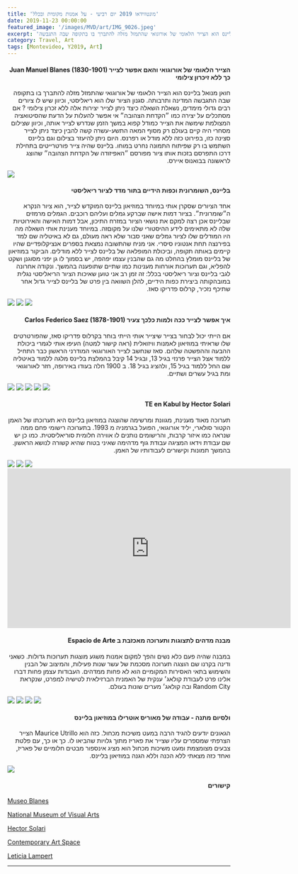 ```yaml
---
title: 'מונטווידאו 2019 יום רביעי - על אמנות מקומית ובכלל'
date: 2019-11-23 00:00:00
featured_image: '/images/MVD/art/IMG_9026.jpeg'
excerpt: 'חואן מנואל בליינס הוא הצייר הלאומי של אורוגואי שהתמזל מזלה להתברך בו בתקופה שבה התגבשה' 
category: Travel, Art
tags: [Montevideo, Y2019, Art]
---
```


<h4 align="right"><strong>Juan Manuel Blanes (1830-1901) הצייר הלאומי של אורוגואי והאם אפשר לצייר כך ללא זיכרון צילומי</strong>
</h4>
<p dir="rtl"> 
חואן מנואל בליינס הוא הצייר הלאומי של אורוגואי שהתמזל מזלה להתברך בו בתקופה שבה התגבשה המדינה ותרבותה. סגנון הציור שלו הוא ריאליסטי, וכיוון שיש לו ציורים רבים גדולי מימדים, נשאלת השאלה כיצד ניתן לצייר יצירות אלה ללא זכרון צילומי ? אם מסתכלים על יצירה כמו ״הקדחת הצהובה״ אי אפשר להעלות על הדעת שהסיטואציה המצולמת שימשה את הצייר כמודל קפוא במשך הזמן   שנדרש לצייר אותה, וכיוון שצילום מסחרי היה קיים בעולם רק מסוף המאה התשע-עשרה קשה להבין כיצד ניתן לצייר סצינה כזו, בפירוט כזה ללא מודל או רפרנס. היום ניתן להיעזר בצילום וגם בליינס השתמש בו רק שפיתוח התמונה נחרט במוחו. בליינס שהיה צייר פורטרייטים בתחילת דרכו התפרסם בזכות אותו ציור מפורסם ״האפיזודה של הקדחת הצהובה״ שהוצג לראשונה בבואנוס איירס. 
</p>

<div class="gallery" data-columns="1">
	<img src="/images/MVD/art/800px-Juan_Manuel_Blanes_Episodio_de_la_Fiebre_Amarilla.jpeg">
	
</div>

<h4 align="right"><strong>  בליינס, השומרונית וכפות הידיים בתור מדד לציור ריאליסטי </strong></h4>
<p dir="rtl"> 
אחד הציורים שסקרן אותי במיוחד במוזיאון בליינס המוקדש לצייר, הוא ציור הנקרא ה״שומרונית״. בציור דמות אישה שברקע גמלים ועליהם רוכבים. הגמלים מרמזים שבליינס אכן רצה למקם את נושאי הציור במזרח התיכון, אבל דמות האישה והאירוטיות שלה לא מתאימים לידע ההיסטורי שלנו על מקוםזה. במיוחד מענינת אותי השאלה מה היו המודלים שלו לציור גמלים שאני סבור שלא ראה מעולם, גם לא באיטליה שם למד בפירנצה תחת אנטוניו סיסרי. אני מניח שהתשובה נמצאת בספרים אנציקלופדיים שהיו קיימים באותה תקופה, וביכולת המופלאה של בליינס לצייר ללא מודלים. 
הביקור במוזיאון של בליינס מומלץ בהחלט מה גם שהבנין עצמו יפהפה, יש בסמוך לו גן יפני מסוגנן ושקט להפליא, וגם תערוכות אורחות מענינות כמו שתיים שתופענה בהמשך. ונקודה אחרונה לגבי בליינס וציור ריאליסטי בכלל: זה זמן רב אני טוען שאיכות הציור הריאליסטי נגלית במובהקותה ביצירת כפות הידיים, להלן השוואה בין פרט של בליינס לצייר גדול אחר שתיכף נזכיר, קרלוס פדריקו סאז.
</p>

<div class="gallery" data-columns="2">
	<img src="/images/MVD/art/IMG_9343.jpeg">
	<img src="/images/MVD/art/IMG_9333.jpeg">
	<img src="/images/MVD/art/IMG_9032.jpeg">
</div>




<h4 align="right"><strong>  Carlos Federico Saez (1878-1901) איך אפשר לצייר ככה ולמות כלכך צעיר </strong></h4>
<p dir="rtl"> 
אם הייתי יכול לבחור בצייר שיצייר אותי הייתי בוחר בקרלוס פדריקו סאז, שהפורטרטים שלו שראיתי במוזיאון לאמנות וויזואלית (ראה קישור למטה) העיפו אותי לגמרי ביכולת ההבעה וההפשטה שלהם. סאז שנחשב לצייר האורוגואי המודרני הראשון כבר התחיל ללמוד אצל הצייר פרנזי בגיל 13, ובגיל 14 קיבל בהמלצת בליינס מלגה ללמוד באיטליה שם החל ללמוד בגיל 15, ולהציג בגיל 18. ב 1900 חלה בעודו באירופה, חזר לאורוגואי ומת בגיל עשרים ושתיים. 
</p>

<div class="gallery" data-columns="2">
	<img src="/images/MVD/art/Carlos_Federico_Sáez_-_Retrato_del_Sr._J._C._M..jpg">
	<img src="/images/MVD/art/CarlosFedericoSaez.jpg">
	<img src="/images/MVD/art/IMG_9036.jpeg">
	<img src="/images/MVD/art/IMG_9037.jpeg">
	<img src="/images/MVD/art/IMG_9038.jpeg">
</div>


<h4 align="right"><strong>  TE en Kabul by Hector Solari </strong></h4>
<p dir="rtl"> 
תערוכה מאוד מענינת, מגוונת ומרשימה שהוצגה במוזיאון בליינס היא תערוכתו של האמן הקטור סולארי, יליד אורוגואי, הפועל בגרמניה מ 1993. בתערוכה רישומי פחם ממה שנראה כמו איזור קרבות, והרישומים נותנים לו אווירה חלומית סוריאליסטית. כמו כן יש שם עבודת וידאו המציגה עבודת גוף מדהימה שאיני בטוח שהיא קשורה לנושא הראשון. בהמשך תמונות וקישורים לעבודותיו של האמן.
</p>

<div class="gallery" data-columns="2">
	<img src="/images/MVD/art/d_hs_93-94-2.jpg">
	<img src="/images/MVD/art/IMG_9318.jpeg">
	<img src="/images/MVD/art/IMG_9322.jpeg">
</div>


<iframe title="vimeo-player" src="https://player.vimeo.com/video/338004368" width="640" height="360" frameborder="0" allowfullscreen></iframe>

<h4 align="right"><strong> Espacio de Arte מבנה מדהים לתצוגות ותערוכה מאכזבת ב  </strong></h4>
<p dir="rtl"> 
במבנה שהיה פעם כלא נשים והפך למקום אמנות משגע מוצגות תערוכות גדולות. כשאני ודינה בקרנו שם הוצגה תערוכה מסכמת של עשר שנות פעילות, והמיצוב של הבנין והשימוש בתאי האסירות המקומיים הוא לא פחות ממדהים. העבודות עצמן פחות דברו אלינו פרט לעבודת קולאג׳ ענקית של האמנית הברזילאית לטישיה למפרט, שנקראת Random City ובה קולאג׳ מערים שונות בעולם.
</p>

<div class="gallery" data-columns="2">
	<img src="/images/MVD/art/IMG_9422.jpeg">
	<img src="/images/MVD/art/IMG_9441.jpeg">
	<img src="/images/MVD/art/IMG_9444.jpeg">
	<img src="/images/MVD/art/IMG_9447.jpeg">
</div>

<h4 align="right"><strong> ולסיום מתנה - עבודה של מאוריס אוטרילו במוזיאון בליינס</strong></h4>
<p dir="rtl"> 
הגאונים יודעים להגיד הרבה במעט משיכות מכחול. כזה הוא Maurice Utrillo הצייר הצרפתי שמספרים עליו שצייר את פאריז מתוך גלויות שהביאו לו. כך או כך, עם פלטת צבעים מצומצמת ומעט משיכות מכחול הוא מציג אינספור מבטים חלומיים של פאריז, ואחד כזה מצאתי ללא הכנה וללא הגנה במוזיאון בליינס.
</p>
<div class="gallery" data-columns="1">
	<img src="/images/MVD/art/IMG_9314.jpeg">
</div>

<h4 align="right">קישורים</h4>

[Museo Blanes](http://blanes.montevideo.gub.uy)

[National Museum of Visual Arts](http://mnav.gub.uy/cms.php)

[Hector Solari](https://hsolari.wordpress.com/sobre-mi-obra/sobre-el-video-te-en-kabul/)

[Contemporary Art Space](http://www.eac.gub.uy)

[Leticia Lampert](http://www.leticialampert.com.br/)

---